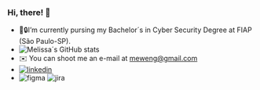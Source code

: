 ### Hi, there! 👋

- 🔭🔒I’m currently pursing my Bachelor´s in Cyber Security Degree at FIAP (São Paulo-SP).
- ![Melissa´s GitHub stats](https://github-readme-stats.vercel.app/api?username=melissawengbr&show_icons=true&theme=dracula)
- ✉️ You can shoot me an e-mail at meweng@gmail.com
- [![linkedin](https://img.shields.io/badge/LinkedIn-0077B5?style=for-the-badge&logo=linkedin&logoColor=white)](https://www.linkedin.com/in/wengmelissa/)
- ![figma](https://img.shields.io/badge/Figma-F24E1E?style=for-the-badge&logo=figma&logoColor=white) ![jira](https://img.shields.io/badge/Jira-0052CC?style=for-the-badge&logo=Jira&logoColor=white)
